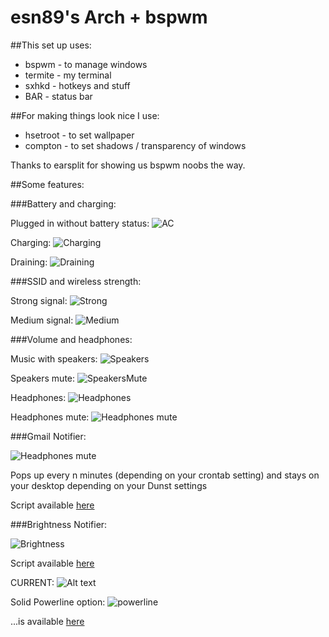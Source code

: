 esn89's Arch + bspwm
====================

##This set up uses:

+  bspwm - to manage windows
+  termite - my terminal
+  sxhkd - hotkeys and stuff
+  BAR - status bar

##For making things look nice I use:

+  hsetroot - to set wallpaper
+  compton - to set shadows / transparency of windows

Thanks to earsplit for showing us bspwm noobs the way.


##Some features:

###Battery and charging:

Plugged in without battery status:
![AC](https://raw2.github.com/esn89/dotfiles/master/bspwm/screenshots/adapter.png "Adapter")

Charging:
![Charging](https://raw2.github.com/esn89/dotfiles/master/bspwm/screenshots/charging.png "Charging")

Draining:
![Draining](https://raw2.github.com/esn89/dotfiles/master/bspwm/screenshots/draining.png "Draining")

###SSID and wireless strength:

Strong signal:
![Strong](https://raw2.github.com/esn89/dotfiles/master/bspwm/screenshots/hiwifi.png "Strong")

Medium signal:
![Medium](https://raw2.github.com/esn89/dotfiles/master/bspwm/screenshots/medwifi.png "Medium")

###Volume and headphones:

Music with speakers:
![Speakers](https://raw2.github.com/esn89/dotfiles/master/bspwm/screenshots/volumeSp.png "Speakers")

Speakers mute:
![SpeakersMute](https://raw2.github.com/esn89/dotfiles/master/bspwm/screenshots/volumeSpMute.png "Speakers Mute")

Headphones:
![Headphones](https://raw2.github.com/esn89/dotfiles/master/bspwm/screenshots/headphones.png "Headphones")

Headphones mute:
![Headphones
mute](https://raw2.github.com/esn89/dotfiles/master/bspwm/screenshots/headphonesMute.png "Headphones mute")

###Gmail Notifier:

![Headphones
mute](https://raw2.github.com/esn89/dotfiles/master/bspwm/screenshots/email.png "email")

Pops up every n minutes (depending on your crontab setting)
and stays on your desktop depending on your Dunst settings


Script available
[here](https://github.com/esn89/dotfiles/tree/master/bspwm/.barScripts/GmailNotifier)

###Brightness Notifier:

![Brightness](https://raw2.github.com/esn89/dotfiles/master/bspwm/screenshots/brightness.png "brightness")

Script available
[here](https://github.com/esn89/dotfiles/blob/master/bspwm/.barScripts/brightnessScript)


CURRENT:
![Alt
text](https://raw2.github.com/esn89/dotfiles/master/current.png "SCREENSHOT")


Solid Powerline option:
![powerline](https://raw2.github.com/esn89/dotfiles/master/bspwm/screenshots/powerLine.png "powerline")

...is available
[here](https://github.com/esn89/dotfiles/tree/master/bspwm/.barScripts/powerLinePanelBar)
